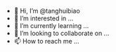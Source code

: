 - 👋 Hi, I’m @tanghuibiao
- 👀 I’m interested in ...
- 🌱 I’m currently learning ...
- 💞️ I’m looking to collaborate on ...
- 📫 How to reach me ...

<!---
tanghuibiao/tanghuibiao is a ✨ special ✨ repository because its `README.md` (this file) appears on your GitHub profile.
You can click the Preview link to take a look at your changes.
--->
